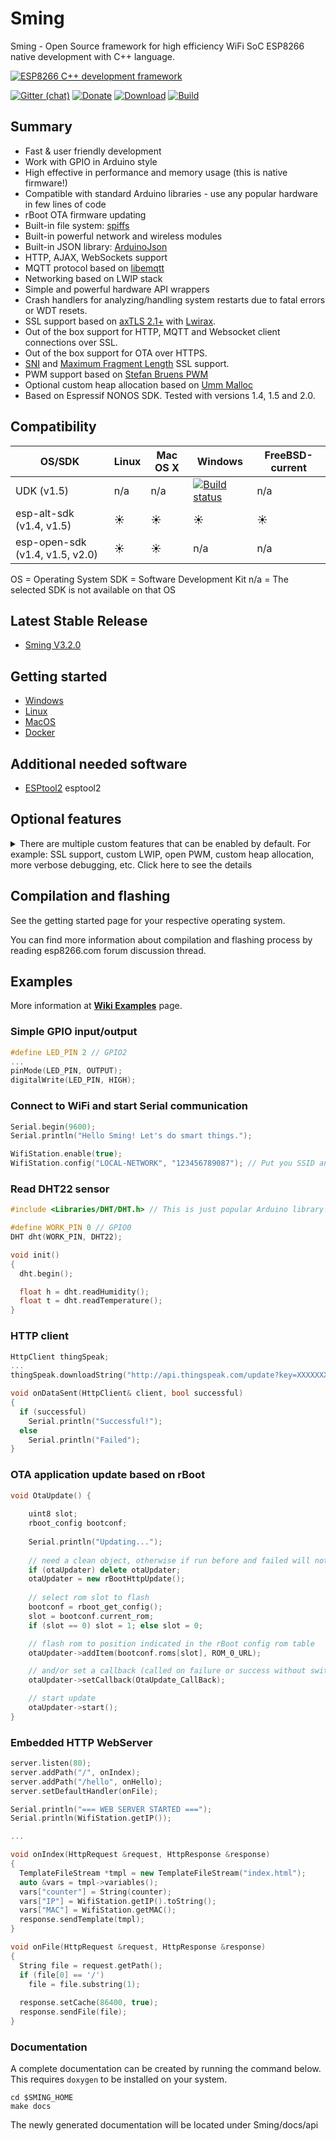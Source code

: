 # Sming
Sming - Open Source framework for high efficiency WiFi SoC ESP8266 native development with C++ language.

[![ESP8266 C++ development framework](https://github.com/SmingHub/Sming/wiki/images/small/combine.png)](https://github.com/SmingHub/Sming/wiki/examples)

[![Gitter (chat)](https://badges.gitter.im/Join%20Chat.svg)](https://gitter.im/SmingHub/Sming?utm_source=badge&utm_medium=badge&utm_campaign=pr-badge)
[![Donate](http://img.shields.io/paypal/donate.png?color=yellow)](https://www.paypal.com/cgi-bin/webscr?cmd=_donations&business=WAQ8XDHCKU3PL&lc=US&item_name=Sming%20Framework%20development&item_number=sming&currency_code=USD&bn=PP%2dDonationsBF%3abtn_donateCC_LG%2egif%3aNonHosted)
[![Download](https://img.shields.io/badge/download-~1.7M-orange.svg)](https://github.com/SmingHub/Sming/releases/latest)
[![Build](https://travis-ci.org/SmingHub/Sming.svg?branch=develop)](https://travis-ci.org/SmingHub/Sming)

## Summary
* Fast & user friendly development
* Work with GPIO in Arduino style
* High effective in performance and memory usage (this is native firmware!)
* Compatible with standard Arduino libraries - use any popular hardware in few lines of code
* rBoot OTA firmware updating
* Built-in file system: [spiffs](https://github.com/pellepl/spiffs)
* Built-in powerful network and wireless modules
* Built-in JSON library: [ArduinoJson](https://github.com/bblanchon/ArduinoJson)
* HTTP, AJAX, WebSockets support
* MQTT protocol based on [libemqtt](https://github.com/menudoproblema/libemqtt)
* Networking based on LWIP stack
* Simple and powerful hardware API wrappers
* Crash handlers for analyzing/handling system restarts due to fatal errors or WDT resets.
* SSL support based on [axTLS 2.1+](https://github.com/igrr/axtls-8266) with [Lwirax](https://github.com/attachix/lwirax/).
* Out of the box support for HTTP, MQTT and Websocket client connections over SSL. 
* Out of the box support for OTA over HTTPS.
* [SNI](https://tools.ietf.org/html/rfc6066#page-6) and [Maximum Fragment Length](https://tools.ietf.org/html/rfc6066#page-8) SSL support.
* PWM support based on [Stefan Bruens PWM](https://github.com/StefanBruens/ESP8266_new_pwm.git)
* Optional custom heap allocation based on [Umm Malloc](https://github.com/rhempel/umm_malloc.git)
* Based on Espressif NONOS SDK. Tested with versions 1.4, 1.5 and 2.0. 

## Compatibility

OS/SDK | Linux | Mac OS X | Windows | FreeBSD-current |
-------|-------|----------|---------|-----------------|
UDK (v1.5)    | n/a   | n/a      |   [![Build status](https://ci.appveyor.com/api/projects/status/5aj0oi0wyk4uij00/branch/develop?svg=true)](https://ci.appveyor.com/project/slaff/sming-sb483/branch/develop)      |     n/a         |
esp-alt-sdk (v1.4, v1.5) | :sunny:  | :sunny:  | :sunny:  | :sunny:  | :sunny:  |
esp-open-sdk (v1.4, v1.5, v2.0) | :sunny:  | :sunny: | n/a | n/a |

OS = Operating System
SDK = Software Development Kit
n/a = The selected SDK is not available on that OS

## Latest Stable Release
- [Sming V3.2.0](https://github.com/SmingHub/Sming/releases/tag/3.2.0)

## Getting started
- [Windows](https://github.com/SmingHub/Sming/wiki/Windows-Quickstart)
- [Linux](https://github.com/SmingHub/Sming/wiki/Linux-Quickstart)
- [MacOS](https://github.com/SmingHub/Sming/wiki/MacOS-Quickstart)
- [Docker](https://github.com/SmingHub/Sming/wiki/Docker-Quickstart)


## Additional needed software
- [ESPtool2](https://github.com/raburton/esptool2) esptool2 

## Optional features

<details><summary>There are multiple custom features that can be enabled by default. For example: SSL support, custom LWIP, open PWM, custom heap allocation, more verbose debugging, etc. Click here to see the details</summary><p>

- Custom LWIP: (default: ON) By default we are using custom compiled LWIP stack instead of the binary one provided from Espressif. This is increasing the free memory and decreasing the space on the flash. All espconn_* functions are turned off by default. If your application requires the use of some of the espconn_* functions then add the ENABLE_ESPCONN=1 directive. See `Makefile-user.mk` from the [Basic_SmartConfig](https://github.com/SmingHub/Sming/blob/develop/samples/Basic_SmartConfig/Makefile-user.mk#L41) application for examples. If you would like to use the binary LWIP then you should turn off the custom LWIP compilation by providing `ENABLE_CUSTOM_LWIP=0`.
- SSL: (default: OFF) The SSL support is not built-in by default to conserve resources. If you want to enable it then take a look at the [Readme](https://github.com/SmingHub/Sming/blob/develop/samples/Basic_Ssl/README.md) in the Basic_Ssl samples.
- Custom PWM: (default: ON) If you don't want to use the [open PWM implementation](https://github.com/StefanBruens/ESP8266_new_pwm) then compile your application with `ENABLE_CUSTOM_PWM=0`. There is no need to recompile the Sming library.
- WPS: (default: OFF) The WPS support (Wi-Fi Protected Setup) is not activated by default to preserve resources. To enable WPS, use the switch ENABLE_WPS=1 for compiling Sming.
- Custom serial baud rate: (default: OFF) The default serial baud rate is 115200. If you want to change it to a higher baud rate you can recompile Sming and your application changing the `COM_SPEED_SERIAL` directive. For example `COM_SPEED_SERIAL=921600`.
- Custom heap allocation: (default: OFF) If your application is experiencing heap fragmentation then you can try the [umm_malloc](https://github.com/rhempel/umm_malloc) heap allocation. To enable it compile Sming with `ENABLE_CUSTOM_HEAP=1`. In order to use it in your sample/application make sure to compile the sample with `ENABLE_CUSTOM_HEAP=1`. **Do not enable custom heap allocation and -mforce-l32 compiler flag together**.
- Debug information log level and format: There are four debug levels: debug=3, info=2, warn=1, error=0. Using `DEBUG_VERBOSE_LEVEL` you can set the desired level (0-3). For example `DEBUG_VERBOSE_LEVEL=2` will show only info messages and above. Another make directive is `DEBUG_PRINT_FILENAME_AND_LINE=1` which enables printing the filename and line number of every debug line. This will require extra space on flash. Note: you can compile the Sming library with a set of debug directives and your project with another settings, this way you can control debugging sepparately for sming and your application code.
- Debug information for custom LWIP: If you use custom LWIP (see above) some debug information will be printed for critical errors and situations. You can enable debug information printing altogether using `ENABLE_LWIPDEBUG=1`. To increase debugging for certain areas you can modify debug options in `third-party/esp-open-lwip/include/lwipopts.h`.
- CommandExecutor feature: (default: ON) This feature enables execution of certain commands by registering token handlers for text received via serial, websocket or telnet connection. If this feature is not used additional RAM/Flash can be obtained by setting `ENABLE_CMD_EXECUTOR=0`. This will save ~1KB RAM and ~3KB of flash memory.

</p></details>

## Compilation and flashing
See the getting started page for your respective operating system.

You can find more information about compilation and flashing process by reading esp8266.com forum discussion thread.

## Examples
More information at **[Wiki Examples](https://github.com/SmingHub/Sming/wiki/examples)** page.

### Simple GPIO input/output
```c++
#define LED_PIN 2 // GPIO2
...
pinMode(LED_PIN, OUTPUT);
digitalWrite(LED_PIN, HIGH);
```

### Connect to WiFi and start Serial communication
```c++
Serial.begin(9600);
Serial.println("Hello Sming! Let's do smart things.");

WifiStation.enable(true);
WifiStation.config("LOCAL-NETWORK", "123456789087"); // Put you SSID and Password here
```

### Read DHT22 sensor
```c++
#include <Libraries/DHT/DHT.h> // This is just popular Arduino library!

#define WORK_PIN 0 // GPIO0
DHT dht(WORK_PIN, DHT22);

void init()
{
  dht.begin();

  float h = dht.readHumidity();
  float t = dht.readTemperature();
}
```

### HTTP client
```c++
HttpClient thingSpeak;
...
thingSpeak.downloadString("http://api.thingspeak.com/update?key=XXXXXXX&field1=" + String(sensorValue), onDataSent);

void onDataSent(HttpClient& client, bool successful)
{
  if (successful)
    Serial.println("Successful!");
  else
    Serial.println("Failed");
}
```

### OTA application update based on rBoot
```c++
void OtaUpdate() {
	
	uint8 slot;
	rboot_config bootconf;
	
	Serial.println("Updating...");
	
	// need a clean object, otherwise if run before and failed will not run again
	if (otaUpdater) delete otaUpdater;
	otaUpdater = new rBootHttpUpdate();
	
	// select rom slot to flash
	bootconf = rboot_get_config();
	slot = bootconf.current_rom;
	if (slot == 0) slot = 1; else slot = 0;

	// flash rom to position indicated in the rBoot config rom table
	otaUpdater->addItem(bootconf.roms[slot], ROM_0_URL);

	// and/or set a callback (called on failure or success without switching requested)
	otaUpdater->setCallback(OtaUpdate_CallBack);

	// start update
	otaUpdater->start();
}
```

### Embedded HTTP WebServer
```c++
server.listen(80);
server.addPath("/", onIndex);
server.addPath("/hello", onHello);
server.setDefaultHandler(onFile);

Serial.println("=== WEB SERVER STARTED ===");
Serial.println(WifiStation.getIP());

...

void onIndex(HttpRequest &request, HttpResponse &response)
{
  TemplateFileStream *tmpl = new TemplateFileStream("index.html");
  auto &vars = tmpl->variables();
  vars["counter"] = String(counter);
  vars["IP"] = WifiStation.getIP().toString();
  vars["MAC"] = WifiStation.getMAC();
  response.sendTemplate(tmpl);
}

void onFile(HttpRequest &request, HttpResponse &response)
{
  String file = request.getPath();
  if (file[0] == '/')
    file = file.substring(1);
    
  response.setCache(86400, true);
  response.sendFile(file);
}
```

### Documentation
A complete documentation can be created by running the command below. This requires `doxygen` to be installed on your system.

```
cd $SMING_HOME
make docs
```

The newly generated documentation will be located under Sming/docs/api
